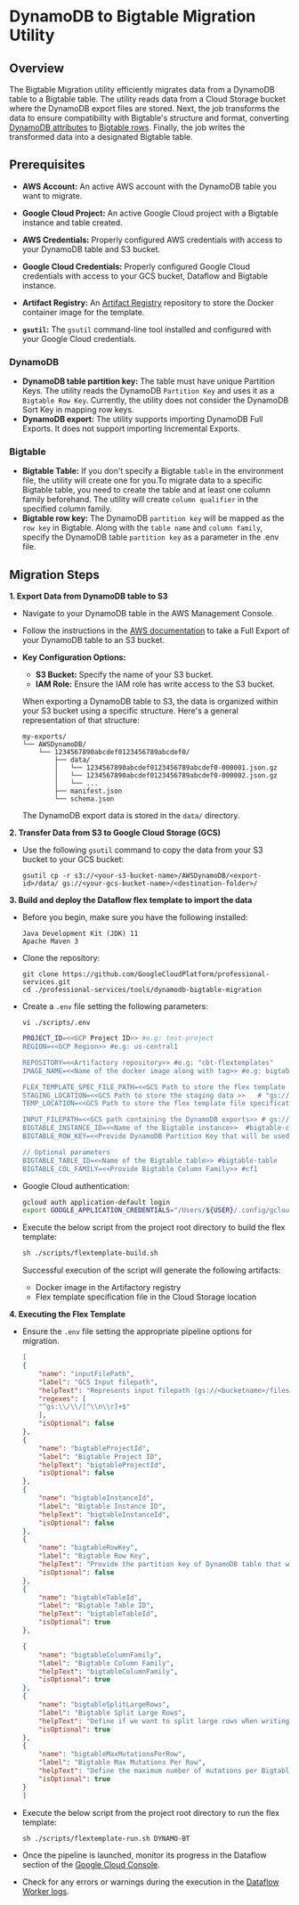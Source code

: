 # DynamoDB to Bigtable Migration Utility

## Overview

The Bigtable Migration utility efficiently migrates data from a DynamoDB table to a Bigtable table. The utility reads data from a Cloud Storage bucket where the DynamoDB export files are stored. Next, the job transforms the data to ensure compatibility with Bigtable's structure and format, converting [DynamoDB attributes](docs/sample_dynamodb_row.json) to [Bigtable rows](docs/sample_bigtable_row.json). Finally, the job writes the transformed data into a designated Bigtable table.

## Prerequisites

*   **AWS Account:** An active AWS account with the DynamoDB table you want to migrate.
*   **Google Cloud Project:** An active Google Cloud project with a Bigtable instance and table created.
*   **AWS Credentials:** Properly configured AWS credentials with access to your DynamoDB table and S3 bucket.
*   **Google Cloud Credentials:** Properly configured Google Cloud credentials with access to your GCS bucket, Dataflow  and Bigtable instance.
*   **Artifact Registry:** An [Artifact Registry](https://cloud.google.com/artifact-registry/docs/repositories/create-repos#create) repository to store the Docker container image for the template.

*   **`gsutil`:** The `gsutil` command-line tool installed and configured with your Google Cloud credentials.

### DynamoDB

*   **DynamoDB table partition key:** The table must have unique Partition Keys. The utility reads the DynamoDB `Partition Key` and uses it as a `Bigtable Row Key`. Currently, the utility does not consider the DynamoDB Sort Key in mapping row keys.
*   **DynamoDB export:** The utility supports importing DynamoDB Full Exports. It does not support importing Incremental Exports.

### Bigtable

*   **Bigtable Table:** If you don't specify a Bigtable `table` in the environment file, the utility will create one for you.To migrate data to a specific Bigtable table, you need to create the table and at least one column family beforehand. The utility will create `column qualifier` in the specified column family.
*   **Bigtable row key:** The DynamoDB `partition key` will be mapped as the `row key` in Bigtable. Along with the `table name` and `column family`, specify the DynamoDB table `partition key` as a parameter in the .env file.

## Migration Steps

**1. Export Data from DynamoDB table to S3**

*   Navigate to your DynamoDB table in the AWS Management Console.
*   Follow the instructions in the [AWS documentation](https://docs.aws.amazon.com/amazondynamodb/latest/developerguide/S3DataExport_Requesting.html) to take a Full Export of your DynamoDB table to an S3 bucket.
*   **Key Configuration Options:**
	*   **S3 Bucket:** Specify the name of your S3 bucket.
	*   **IAM Role:** Ensure the IAM role has write access to the S3 bucket.


	When exporting a DynamoDB table to S3, the data is organized within your S3 bucket using a specific structure. Here's a general representation of that structure:

	```
	my-exports/
	└── AWSDynamoDB/
		└── 1234567890abcdef0123456789abcdef0/
			├── data/
			│   └── 1234567890abcdef0123456789abcdef0-000001.json.gz
			│   └── 1234567890abcdef0123456789abcdef0-000002.json.gz
			│   └── ...
			├── manifest.json
			└── schema.json
	```

	The DynamoDB export data is stored in the `data/` directory.

**2. Transfer Data from S3 to Google Cloud Storage (GCS)**

*   Use the following `gsutil` command to copy the data from your S3 bucket to your GCS bucket:
	```
	gsutil cp -r s3://<your-s3-bucket-name>/AWSDynamoDB/<export-id>/data/ gs://<your-gcs-bucket-name>/<destination-folder>/
	```


**3. Build and deploy the Dataflow flex template to import the data**

*    Before you begin, make sure you have the following installed:

	 ```
     Java Development Kit (JDK) 11
     Apache Maven 3
     ```

*   Clone the repository:

	```
	git clone https://github.com/GoogleCloudPlatform/professional-services.git
    cd ./professional-services/tools/dynamodb-bigtable-migration

	```



*   Create a `.env` file setting the following parameters:
	```
	vi ./scripts/.env
	```

	```bash
	PROJECT_ID=<<GCP Project ID>> #e.g: test-project
	REGION=<<GCP Region>> #e.g: us-central1

	REPOSITORY=<<Artifactory repository>> #e.g: "cbt-flextemplates"
	IMAGE_NAME=<<Name of the docker image along with tag>> #e.g: bigtable-data-import:latest

	FLEX_TEMPLATE_SPEC_FILE_PATH=<<GCS Path to store the flex template file specification>> # "gs://<bucket-name>/templates/templatename"
	STAGING_LOCATION=<<GCS Path to store the staging data >>   # "gs://<bucket-name>/templates/templatename"
	TEMP_LOCATION=<<GCS Path to store the flex template file specification>> # "gs://<bucket-name>/templates/templatename"

	INPUT_FILEPATH=<<GCS path containing the DynamoDB exports>> # gs://sample-bucket-test/dynamodb-export/*.json.gz
	BIGTABLE_INSTANCE_ID=<<Name of the Bigtable instance>>  #bigtable-clusterOptional parameters
	BIGTABLE_ROW_KEY=<<Provide DynamoDB Partition Key that will be used as Bigtable row key >> #Username

	// Optional parameters
	BIGTABLE_TABLE_ID=<<Name of the Bigtable table>> #bigtable-table
	BIGTABLE_COL_FAMILY=<<Provide Bigtable Column Family>> #cf1
	```

*   Google Cloud authentication:

	```bash
	gcloud auth application-default login
	export GOOGLE_APPLICATION_CREDENTIALS="/Users/${USER}/.config/gcloud/application_default_credentials.json"
	```

*   Execute the below script from the project root directory to build the flex template:

	```bash
	sh ./scripts/flextemplate-build.sh
	```

	Successful execution of the script will generate the following artifacts:

	*   Docker image in the Artifactory registry
	*   Flex template specification file in the Cloud Storage location

**4. Executing the Flex Template**

*   Ensure the `.env` file setting the appropriate pipeline options for migration.

	```json
	[
	{
		"name": "inputFilePath",
		"label": "GCS Input filepath",
		"helpText": "Represents input filepath (gs://<bucketname>/files/*.json.gz) for loading data. Use wildcards to include all files",
		"regexes": [
		"^gs:\\/\\/[^\\n\\r]+$"
		],
		"isOptional": false
	},
	{
		"name": "bigtableProjectId",
		"label": "Bigtable Project ID",
		"helpText": "bigtableProjectId",
		"isOptional": false
	},
	{
		"name": "bigtableInstanceId",
		"label": "Bigtable Instance ID",
		"helpText": "bigtableInstanceId",
		"isOptional": false
	},
	{
		"name": "bigtableRowKey",
		"label": "Bigtable Row Key",
		"helpText": "Provide the partition key of DynamoDB table that will be used as Bigtable row key",
		"isOptional": false
	},
	{
		"name": "bigtableTableId",
		"label": "Bigtable Table ID",
		"helpText": "bigtableTableId",
		"isOptional": true
	},

	{
		"name": "bigtableColumnFamily",
		"label": "Bigtable Column Family",
		"helpText": "bigtableColumnFamily",
		"isOptional": true
	},
	{
		"name": "bigtableSplitLargeRows",
		"label": "Bigtable Split Large Rows",
		"helpText": "Define if we want to split large rows when writing to Bigtable",
		"isOptional": true
	},
	{
		"name": "bigtableMaxMutationsPerRow",
		"label": "Bigtable Max Mutations Per Row",
		"helpText": "Define the maximum number of mutations per Bigtable row",
		"isOptional": true
	}
	]
	```

*   Execute the below script from the project root directory to run the flex template:

	```
	sh ./scripts/flextemplate-run.sh DYNAMO-BT
	```

*   Once the pipeline is launched, monitor its progress in the Dataflow section of the [Google Cloud Console](https://console.cloud.google.com/dataflow/?hl=en).

*   Check for any errors or warnings during the execution in the [Dataflow Worker logs](https://console.google.com/dataflow/jobs/).
